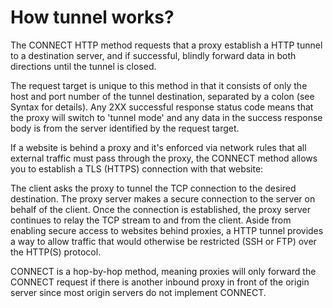 # How tunnel works?

The CONNECT HTTP method requests that a proxy establish a HTTP tunnel to a destination server, and if successful, blindly forward data in both directions until the tunnel is closed.

The request target is unique to this method in that it consists of only the host and port number of the tunnel destination, separated by a colon (see Syntax for details). Any 2XX successful response status code means that the proxy will switch to 'tunnel mode' and any data in the success response body is from the server identified by the request target.

If a website is behind a proxy and it's enforced via network rules that all external traffic must pass through the proxy, the CONNECT method allows you to establish a TLS (HTTPS) connection with that website:

The client asks the proxy to tunnel the TCP connection to the desired destination.
The proxy server makes a secure connection to the server on behalf of the client.
Once the connection is established, the proxy server continues to relay the TCP stream to and from the client.
Aside from enabling secure access to websites behind proxies, a HTTP tunnel provides a way to allow traffic that would otherwise be restricted (SSH or FTP) over the HTTP(S) protocol.

CONNECT is a hop-by-hop method, meaning proxies will only forward the CONNECT request if there is another inbound proxy in front of the origin server since most origin servers do not implement CONNECT.
